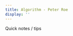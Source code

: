```yaml
---
title: Algorithm - Peter Roe
display: ''
---
```


<div class="prose m-auto mb-8 select-none">
  <div class="opacity-20 italic">Quick notes / tips</div>
  <h1 class="mb-0 flex justify-between">
    <router-link to="/notes" class="opacity-20 hover:opacity-50 !border-none !font-400">
      <i class="i-mdi-language-css3"></i> 
    </router-link>
    <router-link to="/javascript" class="opacity-20 hover:opacity-50 !border-none !font-400">
      <i class="i-raphael-js"></i>
    </router-link>
    <router-link to="/vue" class="opacity-20 hover:opacity-50 !border-none !font-400">
      <i class="i-mdi-vuejs"></i> 
    </router-link>
    <i class="i-simple-icons-thealgorithms"></i> 
    <router-link to="/net" class="opacity-20 hover:opacity-50 !border-none !font-400">
      <i class="i-zondicons-network"></i> 
    </router-link>
    <router-link to="/other" class="opacity-20 hover:opacity-50 !border-none !font-400">
      <i class="i-icon-park-outline-application-one"></i> 
    </router-link>
  </h1>
</div>

<ClientOnly>
  <Plum/>
</ClientOnly>

<ListNotes type="algorithm"/>
